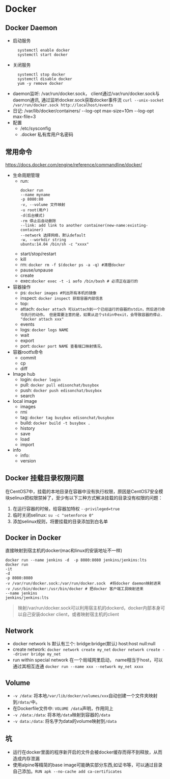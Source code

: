 # Docker
## Docker Daemon
- 启动服务
  ```
    systemctl enable docker
    systemctl start docker
  ```
- 关闭服务
  ```
    systemctl stop docker
    systemctl disable docker
    yum -y remove docker
  ```
- daemon监听: /var/run/docker.sock， client通过/var/run/docker.sock与daemon通讯, 通过监听docker.sock获取docker事件流
`curl --unix-socket /var/run/docker.sock http://localhost/events`
- 日记: /var/lib/docker/containers/ --log-opt max-size=10m --log-opt max-file=3
- 配置
  - /etc/sysconfig
  - .docker 私有库用户名密码
## 常用命令
https://docs.docker.com/engine/reference/commandline/docker/
- 生命周期管理
  - run:
    ```
    docker run 
    --name myname 
    -p 8080:80 
    -v, --volume 文件映射 
    -u root(用户) 
    -d(后台模式)
    -rm 停止后自动删除
    --link: add link to another container(new-name:existing-container)
    --network 选择网络，默认default
    -w, --workdir string
    ubuntu:14.04 /bin/sh -c "xxxx" 
    ```
  - start/stop/restart
  - kill
  - rm: `docker rm -f $(docker ps -a -q) #清理docker`
  - pause/unpause
  - create
  - exec:`docker exec -t -i aofo /bin/bash # 必须正在运行的`
- 容器操作
  - ps: `docker images #列出所有本机的镜像`
  - inspect: `docker inspect 获取容器内部信息`
  - top: 
  - attach: `docker attach 可以attach到一个已经运行的容器的stdin，然后进行命令执行的动作。 但是需要注意的是，如果从这个stdin中exit，会导致容器的停止. "docker attach xxx"`
  - events
  - logs: `docker logs NAME`
  - wait
  - export
  - port: `docker port NAME 查看端口映射情况。`
- 容器rootfs命令
  - commit
  - cp
  - diff
- Image hub
  - login: `docker login`
  - pull: `docker pull edisonchat/busybox`
  - push: `docker push edisonchat/busybox`
  - search
- local image
  - images
  - rmi
  - tag: `docker tag busybox edisonchat/busybox`
  - build: `docker build -t busybox .`
  - history
  - save
  - load
  - import
- info
  - info: 
  - version
## Docker 挂载目录权限问题
在CentOS7中，挂载的本地目录在容器中没有执行权限，原因是CentOS7安全模块selinux把权限禁掉了，至少有以下三种方式解决挂载的目录没有权限的问题：
1. 在运行容器的时候，给容器加特权
    `--privileged=true`
2. 临时关闭selinux: `su -c "setenforce 0"`
3. 添加selinux规则，将要挂载的目录添加到白名单

## Docker in Docker
直接映射到宿主机的docker(mac和linux的安装地址不一样)
```
docker run --name jenkins -d  -p 8080:8080 jenkins/jenkins:lts
docker run 
-it 
-d  
-p 8080:8080 
-v /var/run/docker.sock:/var/run/docker.sock  #将docker daemon映射进来
-v /usr/bin/docker:/usr/bin/docker # 把docker 客户端工具映射进来
--name jenkins 
jenkins/jenkins:lts
```
> 映射/var/run/docker.sock可以利用宿主机的dockerd，docker内部本身可以自己安装docker client，或者映射宿主机的client

## Network
- docker network ls
    默认有三个:
    bridge:bridge(默认)
    host:host
    null:null
- create network:
`docker network create my_net`
`docker network create --driver bridge my_net`
- run within special network
在一个局域网里启动， name相当于host，可以通过其相互连通
`docker run --name xxx --network my_net xxxx`
## Volume
- `-v /data`: 将本地`/var/lib/docker/volumes/xxx`自动创建一个文件夹映射到`/data/`中。
- 在Dockerfile文件中: `VOLUME /data`声明，作用同上
- `-v /data:/data`: 将本地`/data`映射到容器的`/data`
- `-v data:/data`: 将名字为data的volume映射到`/data`
## 坑
- 运行在docker里面的程序新开启的文件会被docker缓存而得不到释放，从而造成内存泄漏
- 使用alpine等精简的base image可能确实部分东西,如证书等，可以通过目录自己添加。`RUN apk --no-cache add ca-certificates`